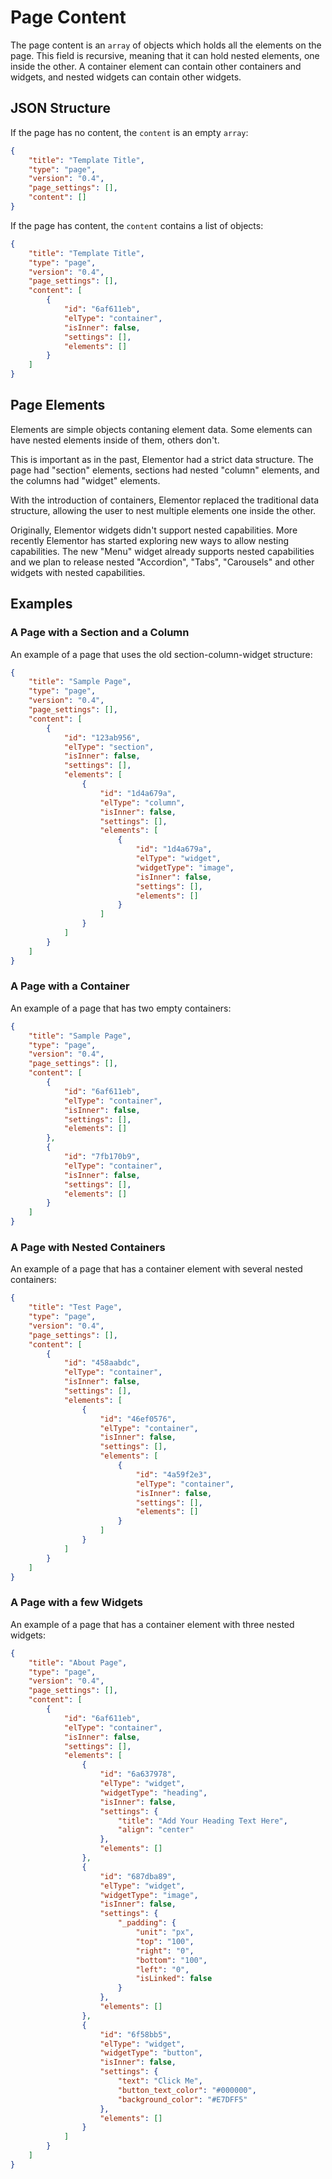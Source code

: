 # Page Content

<Badge type="tip" vertical="top" text="Elementor Core" /> <Badge type="warning" vertical="top" text="Advanced" />

The page content is an `array` of objects which holds all the elements on the page. This field is recursive, meaning that it can hold nested elements, one inside the other. A container element can contain other containers and widgets, and nested widgets can contain other widgets.

## JSON Structure

If the page has no content, the `content` is an empty `array`:

```json
{
	"title": "Template Title",
	"type": "page",
	"version": "0.4",
	"page_settings": [],
	"content": []
}
```

If the page has content, the `content` contains a list of objects:

```json
{
	"title": "Template Title",
	"type": "page",
	"version": "0.4",
	"page_settings": [],
	"content": [
		{
			"id": "6af611eb",
			"elType": "container",
			"isInner": false,
			"settings": [],
			"elements": []
		}
	]
}
```

## Page Elements

Elements are simple objects contaning element data. Some elements can have nested elements inside of them, others don't.

This is important as in the past, Elementor had a strict data structure. The page had "section" elements, sections had nested "column" elements, and the columns had "widget" elements.

With the introduction of containers, Elementor replaced the traditional data structure, allowing the user to nest multiple elements one inside the other.

Originally, Elementor widgets didn't support nested capabilities. More recently Elementor has started exploring new ways to allow nesting capabilities. The new "Menu" widget already supports nested capabilities and we plan to release nested "Accordion", "Tabs", "Carousels" and other widgets with nested capabilities.

## Examples

### A Page with a Section and a Column

An example of a page that uses the old section-column-widget structure:

```json
{
	"title": "Sample Page",
	"type": "page",
	"version": "0.4",
	"page_settings": [],
	"content": [
		{
			"id": "123ab956",
			"elType": "section",
			"isInner": false,
			"settings": [],
			"elements": [
				{
					"id": "1d4a679a",
					"elType": "column",
					"isInner": false,
					"settings": [],
					"elements": [
						{
							"id": "1d4a679a",
							"elType": "widget",
							"widgetType": "image",
							"isInner": false,
							"settings": [],
							"elements": []
						}
					]
				}
			]
		}
	]
}
```

### A Page with a Container

An example of a page that has two empty containers:

```json
{
	"title": "Sample Page",
	"type": "page",
	"version": "0.4",
	"page_settings": [],
	"content": [
		{
			"id": "6af611eb",
			"elType": "container",
			"isInner": false,
			"settings": [],
			"elements": []
		},
		{
			"id": "7fb170b9",
			"elType": "container",
			"isInner": false,
			"settings": [],
			"elements": []
		}
	]
}
```

### A Page with Nested Containers

An example of a page that has a container element with several nested containers:

```json
{
	"title": "Test Page",
	"type": "page",
	"version": "0.4",
	"page_settings": [],
	"content": [
		{
			"id": "458aabdc",
			"elType": "container",
			"isInner": false,
			"settings": [],
			"elements": [
				{
					"id": "46ef0576",
					"elType": "container",
					"isInner": false,
					"settings": [],
					"elements": [
						{
							"id": "4a59f2e3",
							"elType": "container",
							"isInner": false,
							"settings": [],
							"elements": []
						}
					]
				}
			]
		}
	]
}
```

### A Page with a few Widgets

An example of a page that has a container element with three nested widgets:

```json
{
	"title": "About Page",
	"type": "page",
	"version": "0.4",
	"page_settings": [],
	"content": [
		{
			"id": "6af611eb",
			"elType": "container",
			"isInner": false,
			"settings": [],
			"elements": [
				{
					"id": "6a637978",
					"elType": "widget",
					"widgetType": "heading",
					"isInner": false,
					"settings": {
						"title": "Add Your Heading Text Here",
						"align": "center"
					},
					"elements": []
				},
				{
					"id": "687dba89",
					"elType": "widget",
					"widgetType": "image",
					"isInner": false,
					"settings": {
						"_padding": {
							"unit": "px",
							"top": "100",
							"right": "0",
							"bottom": "100",
							"left": "0",
							"isLinked": false
						}
					},
					"elements": []
				},
				{
					"id": "6f58bb5",
					"elType": "widget",
					"widgetType": "button",
					"isInner": false,
					"settings": {
						"text": "Click Me",
						"button_text_color": "#000000",
						"background_color": "#E7DFF5"
					},
					"elements": []
				}
			]
		}
	]
}
```
